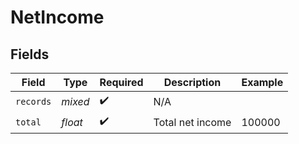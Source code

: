 # NetIncome


## Fields

| Field              | Type               | Required           | Description        | Example            |
| ------------------ | ------------------ | ------------------ | ------------------ | ------------------ |
| `records`          | *mixed*            | :heavy_check_mark: | N/A                |                    |
| `total`            | *float*            | :heavy_check_mark: | Total net income   | 100000             |